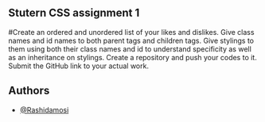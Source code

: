 
## Stutern CSS assignment 1

#Create an ordered and unordered list of your likes and dislikes.
Give class names and id names to both parent tags and children tags. Give stylings to them using both their class names and id to understand specificity as well as an inheritance on stylings.
Create a repository and push your codes to it. Submit the GitHub link to your actual work.




## Authors

- [@Rashidamosi](https://github.com/Rashidamosi)

